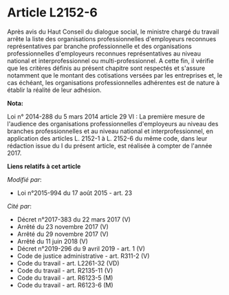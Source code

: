 # Article L2152-6

Après avis du Haut Conseil du dialogue social, le ministre chargé du travail arrête la liste des organisations
professionnelles d'employeurs reconnues représentatives par branche professionnelle et des organisations professionnelles
d'employeurs reconnues représentatives au niveau national et interprofessionnel ou multi-professionnel. A cette fin, il
vérifie que les critères définis au présent chapitre sont respectés et s'assure notamment que le montant des cotisations
versées par les entreprises et, le cas échéant, les organisations professionnelles adhérentes est de nature à établir la
réalité de leur adhésion.

**Nota:**

Loi n° 2014-288 du 5 mars 2014 article 29 VI : La première mesure de l'audience des organisations professionnelles
d'employeurs au niveau des branches professionnelles et au niveau national et interprofessionnel, en application des articles
L. 2152-1 à L. 2152-6 du même code, dans leur rédaction issue du I du présent article, est réalisée à compter de l'année
2017.

**Liens relatifs à cet article**

_Modifié par_:

  - Loi n°2015-994 du 17 août 2015 - art. 23

_Cité par_:

  - Décret n°2017-383 du 22 mars 2017 (V)
  - Arrêté du 23 novembre 2017 (V)
  - Arrêté du 29 novembre 2017 (V)
  - Arrêté du 11 juin 2018 (V)
  - Décret n°2019-296 du 9 avril 2019 - art. 1 (V)
  - Code de justice administrative - art. R311-2 (V)
  - Code du travail - art. L2261-32 (VD)
  - Code du travail - art. R2135-11 (V)
  - Code du travail - art. R6123-5 (M)
  - Code du travail - art. R6123-6 (M)
